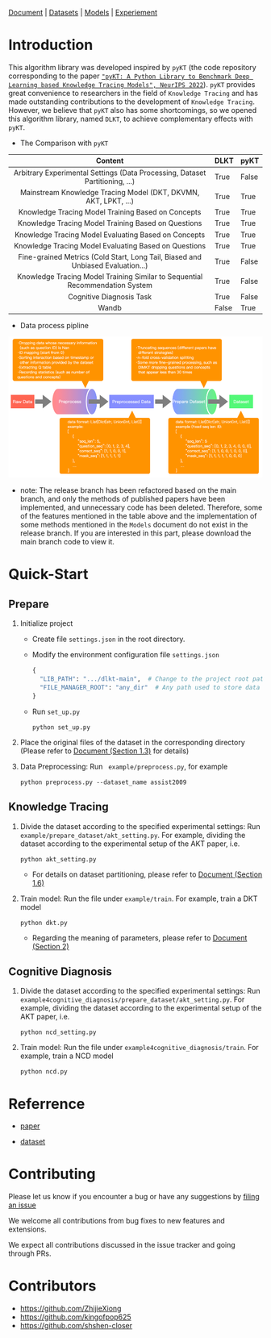 [Document] | [Datasets] | [Models] | [Experiement]

[Document]: md_doc/DOC.md
[Datasets]: md_doc/KT_DATASETS.md
[Models]: md_doc/MODELS.md
[Experiement]: md_doc/Experiement.md
# Introduction

This algorithm library was developed inspired by `pyKT` (the code repository corresponding to the paper [`"pyKT: A Python Library to Benchmark Deep Learning based Knowledge Tracing Models", NeurIPS 2022`](https://proceedings.neurips.cc/paper_files/paper/2022/hash/75ca2b23d9794f02a92449af65a57556-Abstract-Datasets_and_Benchmarks.html)). `pyKT` provides great convenience to researchers in the field of `Knowledge Tracing` and has made outstanding contributions to the development of `Knowledge Tracing`. However, we believe that `pyKT` also has some shortcomings, so we opened this algorithm library, named `DLKT`, to achieve complementary effects with `pyKT`.

- The Comparison with `pyKT`

|                           Content                            | DLKT  | pyKT  |
| :----------------------------------------------------------: | ----- | ----- |
| Arbitrary Experimental Settings (Data Processing, Dataset  Partitioning, ...) | True  | False |
| Mainstream Knowledge Tracing Model (DKT, DKVMN, AKT, LPKT, ...) | True  | True  |
|     Knowledge Tracing Model  Training Based on Concepts      | True  | True  |
|     Knowledge Tracing Model Training Based on Questions      | True  | True  |
|    Knowledge Tracing Model  Evaluating Based on Concepts     | True  | True  |
|    Knowledge Tracing Model  Evaluating Based on Questions    | True  | True  |
| Fine-grained Metrics (Cold Start, Long Tail, Biased and Unbiased Evaluation...) | True  | False |
| Knowledge Tracing Model Training Similar to Sequential Recommendation System | True  | False |
|                   Cognitive Diagnosis Task                   | True  | False |
|                            Wandb                             | False | True  |

- Data process pipline

<div align=center><img src="./resources/kt_data_pipline.png" /></div>

- note: The release branch has been refactored based on the main branch, and only the methods of published papers have been implemented, and unnecessary code has been deleted. Therefore, some of the features mentioned in the table above and the implementation of some methods mentioned in the `Models` document do not exist in the release branch. If you are interested in this part, please download the main branch code to view it.

# Quick-Start

## Prepare

1. Initialize project

   - Create file `settings.json` in the root directory.

   - Modify the environment configuration file `settings.json`

     ```python
     {
       "LIB_PATH": ".../dlkt-main",  # Change to the project root path
       "FILE_MANAGER_ROOT": "any_dir"  # Any path used to store data and models
     }
     ```

   - Run `set_up.py`

     ```shell
     python set_up.py
     ```

2. Place the original files of the dataset in the corresponding directory (Please refer to [Document (Section 1.3)](md_doc/DOC.md) for details)

3. Data Preprocessing: Run ` example/preprocess.py`, for example

   ```shell
   python preprocess.py --dataset_name assist2009
   ```

## Knowledge Tracing

1. Divide the dataset according to the specified experimental settings: Run `example/prepare_dataset/akt_setting.py`. For example, dividing the dataset according to the experimental setup of the AKT paper, i.e. 

   ```shell
   python akt_setting.py
   ```

   - For details on dataset partitioning, please refer to [Document (Section 1.6)](md_doc/DOC.md)

2. Train model: Run the file under `example/train`. For example, train a DKT model

   ```shell
   python dkt.py
   ```

   - Regarding the meaning of parameters, please refer to [Document (Section 2)](Doc.md)

## Cognitive Diagnosis

1. Divide the dataset according to the specified experimental settings: Run `example4cognitive_diagnosis/prepare_dataset/akt_setting.py`. For example, dividing the dataset according to the experimental setup of the AKT paper, i.e. 

   ```shell
   python ncd_setting.py
   ```

2. Train model: Run the file under `example4cognitive_diagnosis/train`. For example, train a NCD model

   ```shell
   python ncd.py
   ```

# Referrence

- [paper](md_doc/MODELS.md)

- [dataset](md_doc/KT_DATASETS.md)

# Contributing

Please let us know if you encounter a bug or have any suggestions by [filing an issue](https://github.com/ZhijieXiong/dlkt/issuesWe) 

We welcome all contributions from bug fixes to new features and extensions.

We expect all contributions discussed in the issue tracker and going through PRs.

# Contributors

- https://github.com/ZhijieXiong
- https://github.com/kingofpop625
- https://github.com/shshen-closer
